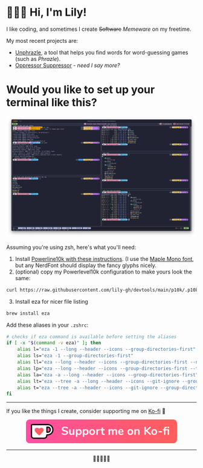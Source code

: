 # 👩🏻‍💻 Hi, I'm Lily!
I like coding, and sometimes I create ~~Software~~ _Memeware_ on my freetime.

My most recent projects are:
  - [Unphrazle](https://unphrazle.vercel.app/), a tool that helps you find words for word-guessing games (such as _Phrazle_).
  - [Oppressor Suppressor](https://github.com/lily-gh/oppressor-suppressor) - _need I say more?_


# Would you like to set up your terminal like this?

![Terminal demo](terminal_demo.png)

Assuming you're using zsh, here's what you'll need:

1. Install [Powerline10k with these instructions](https://github.com/romkatv/powerlevel10k#getting-started). (I use the [Maple Mono font](https://github.com/subframe7536/Maple-font), but any NerdFont should display the fancy glyphs nicely.
2. (optional) copy my Powerlevel10k configuration to make yours look the same:
```bash
curl https://raw.githubusercontent.com/lily-gh/devtools/main/p10k/.p10k.zsh >| ~/.p10k.zsh
```
3. Install eza for nicer file listing
```bash
brew install eza
```

Add these aliases in your `.zshrc`:
```bash
# checks if eza command is available before setting the aliases
if [ -x "$(command -v eza)" ]; then
    alias l="eza -1 --long --header --icons --group-directories-first"
    alias ls="eza -1 --group-directories-first"
    alias ll="eza --long --header --icons --group-directories-first --no-permissions --total-size"
    alias lp="eza --long --header --icons --group-directories-first --total-size"
    alias la="eza -a --long --header --icons --group-directories-first"
    alias lt="eza --tree -a --long --header --icons --git-ignore --group-directories-first"
    alias t="eza --tree -a --header --icons --git-ignore --group-directories-first"
fi
```

---

If you like the things I create, consider supporting me on [Ko-fi](https://ko-fi.com/lily_neinhorn) 💖

<div align="center">
    <a href="https://ko-fi.com/lily_neinhorn" target="_blank">
        <img src="img/kofi_button_red_nobg.png" alt="Support me on Ko-fi" width="400">
    </a>
</div>

---

<p align="center">🩷🩷🩷🩷🩷</p>